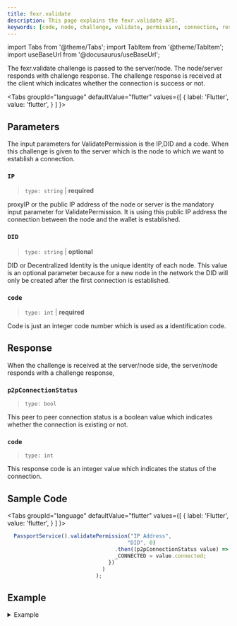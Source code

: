 ```yaml
---
title: fexr.validate
description: This page explains the fexr.validate API.
keywords: [code, node, challenge, validate, permission, connection, response, type, value, indicates, servernode, parameters, IP, DID, connection, status]
---
```


import Tabs from '@theme/Tabs';
import TabItem from '@theme/TabItem';
import useBaseUrl from '@docusaurus/useBaseUrl';




The fexr.validate challenge is passed to the server/node. The node/server responds with challenge response. The challenge response is received at the client which indicates whether the connection is success or not. 


<Tabs
  groupId="language"
  defaultValue="flutter"
  values={[
    { label: 'Flutter', value: 'flutter', }
  ]
}>
<TabItem value="flutter">

## Parameters

The input parameters for ValidatePermission is the IP,DID and a code. When this challenge is given to the server which is the node to which we want to establish a connection.

### `IP`

> `type: string` | **required**

proxyIP or the public IP address of the node or server is the mandatory input parameter for ValidatePermission. It is using this public IP address the connection between the node and the wallet is established.

### `DID`

> `type: string` | **optional**

DID or Decentralized Identity is the unique identity of each node. This value is an optional parameter because for a new node in the network the DID will only be created after the first connection is established.

### `code`

> `type: int` | **required**

Code is just an integer code number which is used as a identification code.


## Response

When the challenge is received at the server/node side, the server/node responds with a challenge response,

### `p2pConnectionStatus`

> `type: bool `

This peer to peer connection status is a boolean value which indicates whether the connection is existing or not.


### `code`

> `type: int `

This response code is an integer value which indicates the status of the connection.

## Sample Code

<Tabs
  groupId="language"
  defaultValue="flutter"
  values={[
    { label: 'Flutter', value: 'flutter', }
  ]
}>
<TabItem value="flutter">

```js
  PassportService().validatePermission("IP Address",
                                      "DID", 0)
                                  .then((p2pConnectionStatus value) => setState(() {
                                  _CONNECTED = value.connected;
                                })
                              )
                            );
```

</TabItem>
</Tabs>



## Example





<details><summary>Example</summary>
<div>

```ts
Future<p2pConnectionStatus> validatePermission(
      String proxyIP, String dID, int code) async {
    p2pConnectionStatus response;
    final channel = ClientChannel(
      proxyIP,
      port: Const.PORT,
      options: ChannelOptions(
        credentials: ChannelCredentials.insecure(),
        codecRegistry:
            CodecRegistry(codecs: const [GzipCodec(), IdentityCodec()]),
      ),
    );

    stub = POPServiceClient(channel,
        options: CallOptions(timeout: Duration(seconds: 10)));

    try {
      response = await stub
          .validatePermission(web3WalletPermission(dID: dID, code: code, payload: ""));
      // result = response.toString();
    } catch (e) {
      return p2pConnectionStatus(
          connected: false, code: 404, message: e.toString());
    }
    await channel.shutdown();
    return response;
  }
```

</div>
</details>

</TabItem>
</Tabs>




[1]: https://www.algolia.com/doc/ui-libraries/autocomplete/introduction/what-is-autocomplete/
[2]: https://github.com/algolia/docsearch/
[3]: https://github.com/algolia/docsearch/tree/master
[5]: https://developer.mozilla.org/en-US/docs/Web/CSS/CSS_Selectors
[6]: https://developer.mozilla.org/en-US/docs/Web/API/HTMLElement
[7]: https://www.algolia.com/doc/api-reference/search-api-parameters/
[8]: https://github.com/algolia/docsearch/blob/main/packages/docsearch-react/src/Hit.tsx
[9]: https://codesandbox.io/s/docsearch-v3-debounced-search-gnx87
[10]: https://www.algolia.com/doc/api-client/getting-started/what-is-the-api-client/javascript/?client=javascript
[11]: https://www.algolia.com/doc/ui-libraries/autocomplete/core-concepts/keyboard-navigation/
